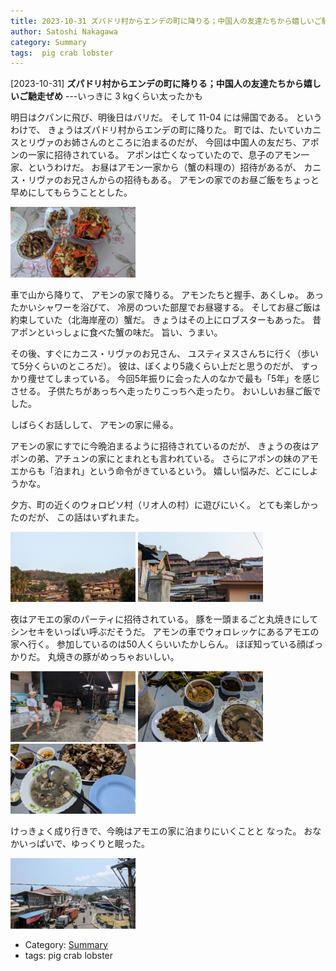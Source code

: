 ```yaml
---
title: 2023-10-31 ズパドリ村からエンデの町に降りる；中国人の友達たちから嬉しいご馳走ぜめ ---いっきに 3 kgくらい太ったかも
author: Satoshi Nakagawa
category: Summary
tags:  pig crab lobster
---
```


[2023-10-31] **ズパドリ村からエンデの町に降りる；中国人の友達たちから嬉しいご馳走ぜめ**  ---いっきに 3 kgくらい太ったかも

 明日はクパンに飛び、明後日はバリだ。
そして 11-04 には帰国である。
というわけで、
きょうはズパドリ村からエンデの町に降りた。
町では、たいていカニスとリヴァのお姉さんのところに泊まるのだが、
今回は中国人の友だち、アポンの一家に招待されている。
アポンは亡くなっていたので、息子のアモン一家、というわけだ。
お昼はアモン一家から（蟹の料理の）招待があるが、
カニス・リヴァのお兄さんからの招待もある。
アモンの家でのお昼ご飯をちょっと早めにしてもらうこととした。

<a href="/pict/2023-10-31-crab.jpg">
<img src="/pict/2023-10-31-crab.jpg" alt="蟹とロブスター" width="200"/></a>

 車で山から降りて、
アモンの家で降りる。
アモンたちと握手、あくしゅ。
あったかいシャワーを浴びて、
冷房のついた部屋でお昼寝する。
そしてお昼ご飯は約束していた（北海岸産の）蟹だ。
きょうはその上にロブスターもあった。
昔アポンといっしょに食べた蟹の味だ。
旨い、うまい。

 その後、すぐにカニス・リヴァのお兄さん、
ユスティヌスさんちに行く（歩いて5分くらいのところだ）。
彼は、ぼくより5歳くらい上だと思うのだが、
すっかり痩せてしまっている。
今回5年振りに会った人のなかで最も「5年」を感じさせる。
子供たちがあっちへ走ったりこっちへ走ったり。
おいしいお昼ご飯でした。

 しばらくお話しして、
アモンの家に帰る。

 アモンの家にすでに今晩泊まるように招待されているのだが、
きょうの夜はアポンの弟、アチュンの家にとまれとも言われている。
さらにアポンの妹のアモエからも「泊まれ」という命令がきているという。
嬉しい悩みだ、どこにしようかな。

 夕方、町の近くのウォロピソ村（リオ人の村）に遊びにいく。
とても楽しかったのだが、
この話はいずれまた。

<a href="/pict/2023-10-31-wolotopo-1.jpg">
<img src="/pict/2023-10-31-wolotopo-1.jpg" alt="ウォロピソ村の儀礼家屋" width="200"/></a>

<a href="/pict/2023-10-31-wolotopo-2.jpg">
<img src="/pict/2023-10-31-wolotopo-2.jpg" alt="ウォロピソ村の教会" width="200"/></a>

 夜はアモエの家のパーティに招待されている。
豚を一頭まるごと丸焼きにしてシンセキをいっぱい呼ぶだそうだ。
アモンの車でウォロレッケにあるアモエの家へ行く。
参加しているのは50人くらいいたかしらん。
ほぼ知っている顔ばっかりだ。
丸焼きの豚がめっちゃおいしい。

<a href="/pict/2023-10-31-cooking.jpg">
<img src="/pict/2023-10-31-cooking.jpg" alt="豚をやいている" width="200"/></a>

<a href="/pict/2023-10-31-pork-1.jpg">
<img src="/pict/2023-10-31-pork-1.jpg" alt="豚の料理" width="200"/></a>

<a href="/pict/2023-10-31-pork-2.jpg">
<img src="/pict/2023-10-31-pork-2.jpg" alt="豚の料理" width="200"/></a>

 けっきょく成り行きで、今晩はアモエの家に泊まりにいくことと
なった。
おなかいっぱいで、ゆっくりと眠った。

<a href="/pict/2023-10-31-wolowona.jpg">
<img src="/pict/2023-10-31-wolowona.jpg" alt="ウォロレッケの町並み" width="200"/></a>

- Category: [Summary](https://merapano.github.io/categories.html#Summary)
- tags:  pig crab lobster
